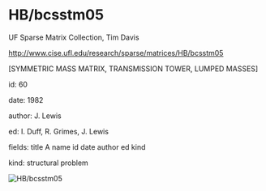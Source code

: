 # HB/bcsstm05

 UF Sparse Matrix Collection, Tim Davis

 http://www.cise.ufl.edu/research/sparse/matrices/HB/bcsstm05

 [SYMMETRIC MASS MATRIX, TRANSMISSION TOWER, LUMPED MASSES]

 id: 60

 date: 1982

 author: J. Lewis

 ed: I. Duff, R. Grimes, J. Lewis

 fields: title A name id date author ed kind

 kind: structural problem

![HB/bcsstm05](http://yifanhu.net/GALLERY/GRAPHS/GIF_SMALL/HB@bcsstm05.gif)
